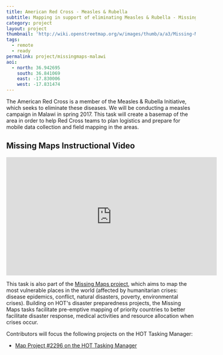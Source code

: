 ```yaml
---
title: American Red Cross - Measles & Rubella 
subtitle: Mapping in support of eliminating Measles & Rubella - Missing Maps
category: project
layout: project
thumbnail: 'http://wiki.openstreetmap.org/w/images/thumb/a/a3/Missing-Maps-logo.jpg/400px-Missing-Maps-logo.jpg'
tags:
  - remote
  - ready
permalink: project/missingmaps-malawi
aoi:
  - north: 36.942695
    south: 36.841069
    east: -17.830006
    west: -17.831474
---
```


The American Red Cross is a member of the Measles & Rubella Initiative, which seeks to eliminate these diseases. We will be conducting a measles campaign in Malawi in spring 2017. This task will create a basemap of the area in order to help Red Cross teams to plan logistics and prepare for mobile data collection and field mapping in the areas.

## Missing Maps Instructional Video

<iframe width="560" height="315" src="https://www.youtube.com/embed/Qy0YovjrMXk" frameborder="0" allowfullscreen></iframe>

This task is also part of the [Missing Maps project](http://www.missingmaps.org/), which aims to map the most vulnerable places in the world (affected by humanitarian crises: disease epidemics, conflict, natural disasters, poverty, environmental crises). Building on HOT's disaster preparedness projects, the Missing Maps tasks facilitate pre-emptive mapping of priority countries to better facilitate disaster response, medical activities and resource allocation when crises occur.

Contributors will focus the following projects on the HOT Tasking Manager:

- [Map Project #2296 on the HOT Tasking Manager](http://tasks.hotosm.org/project/2296)



